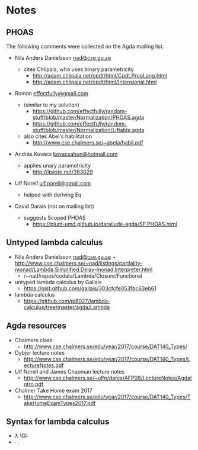 # Notes

## PHOAS

The following comments were collected on the Agda mailing list.

* Nils Anders Danielsson <nad@cse.gu.se>
  + cites Chlipala, who uses binary parametricity
    - http://adam.chlipala.net/cpdt/html/Cpdt.ProgLang.html 
    - http://adam.chlipala.net/cpdt/html/Intensional.html

* Roman <effectfully@gmail.com>
  + (similar to my solution)
    - https://github.com/effectfully/random-stuff/blob/master/Normalization/PHOAS.agda
    - https://github.com/effectfully/random-stuff/blob/master/Normalization/Liftable.agda
  + also cites Abel's habilitation
    -  http://www.cse.chalmers.se/~abela/habil.pdf

* András Kovács <kovacsahun@hotmail.com>
  + applies unary parametricity
    - http://lpaste.net/363029

* Ulf Norell <ulf.norell@gmail.com>
  + helped with deriving Eq

* David Darais (not on mailing list)
  + suggests Scoped PHOAS
    - https://plum-umd.github.io/darailude-agda/SF.PHOAS.html

## Untyped lambda calculus

* Nils Anders Danielsson <nad@cse.gu.se>
  +
  http://www.cse.chalmers.se/~nad/listings/partiality-monad/Lambda.Simplified.Delay-monad.Interpreter.html
  + /~nad/repos/codata/Lambda/Closure/Functional
* untyped lambda calculus by Gallais
  + https://gist.github.com/gallais/303cfcfe053fbc63eb61
* lambda calculus
  + https://github.com/pi8027/lambda-calculus/tree/master/agda/Lambda

## Agda resources
* Chalmers class
  + http://www.cse.chalmers.se/edu/year/2017/course/DAT140_Types/
* Dybjer lecture notes
  + http://www.cse.chalmers.se/edu/year/2017/course/DAT140_Types/LectureNotes.pdf
* Ulf Norell and James Chapman lecture notes
  + http://www.cse.chalmers.se/~ulfn/darcs/AFP08/LectureNotes/AgdaIntro.pdf
* Chalmer Take Home exam 2017
  + http://www.cse.chalmers.se/edu/year/2017/course/DAT140_Types/TakeHomeExamTypes2017.pdf

## Syntax for lambda calculus

* ƛ \Gl-
* ∙ \.

